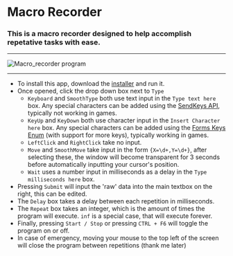 # Macro Recorder
### This is a macro recorder designed to help accomplish repetative tasks with ease.
---
![Macro_recorder program](https://github.com/ThatLukeDev/macro-recorder/assets/76230394/b5454dd2-be9b-4f38-ba48-a1064644f5df)

---

- To install this app, download the [installer](https://github.com/ThatLukeDev/macro-recorder/raw/main/Macro%20Recorder%20Setup/Release/Macro%20Recorder%20Setup.msi) and run it.
- Once opened, click the drop down box next to `Type`
    - `Keyboard` and `SmoothType` both use text input in the `Type text here` box. Any special characters can be added using the [SendKeys API](https://learn.microsoft.com/en-us/dotnet/api/system.windows.forms.sendkeys?view=windowsdesktop-8.0), typically not working in games.
    - `KeyUp` and `KeyDown` both use character input in the `Insert Character here` box. Any special characters can be added using the [Forms Keys Enum](https://learn.microsoft.com/en-us/dotnet/api/system.windows.forms.keys?view=windowsdesktop-8.0) (with support for more keys), typically working in games.
    - `LeftClick` and `RightClick` take no input.
    - `Move` and `SmoothMove` take input in the form `{X=\d+,Y=\d+}`, after selecting these, the window will become transparent for 3 seconds before automatically inputting your cursor's position.
    - `Wait` uses a number input in milliseconds as a delay in the `Type milliseconds here` box.
- Pressing `Submit` will input the 'raw' data into the main textbox on the right, this can be edited.
- The `Delay` box takes a delay between each repetition in milliseconds.
- The `Repeat` box takes an integer, which is the amount of times the program will execute. `inf` is a special case, that will execute forever.
- Finally, pressing `Start / Stop` or pressing `CTRL + F6` will toggle the program on or off.
- In case of emergency, moving your mouse to the top left of the screen will close the program between repetitions (thank me later)
